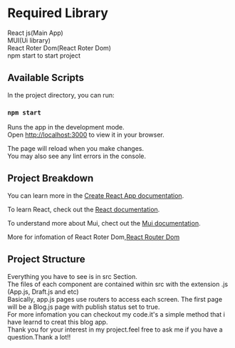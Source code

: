 # Required Library
React js(Main App)\
MUI(Ui library)\
React Roter Dom(React Roter Dom)\
npm start to start project
## Available Scripts
In the project directory, you can run:
### `npm start`

Runs the app in the development mode.\
Open [http://localhost:3000](http://localhost:3000) to view it in your browser.

The page will reload when you make changes.\
You may also see any lint errors in the console.

## Project Breakdown

You can learn more in the [Create React App documentation](https://facebook.github.io/create-react-app/docs/getting-started).

To learn React, check out the [React documentation](https://reactjs.org/).

To understand more about Mui, chect out the [Mui documentation](https://mui.com/).

More for infomation of React Roter Dom,[React Router Dom](https://reactrouter.com/en/main) 

## Project Structure

Everything you have to see is in src Section.\
The files of each component are contained within src with the extension .js (App.js, Draft.js and etc)\
Basically, app.js pages use routers to access each screen. The first page will be a Blog.js page with publish status set to true.\
For more infomation you can checkout my code.it's a simple method that i have learnd to creat this blog app.\
Thank you for your interest in my project.feel free to ask me if you have a question.Thank a lot!!



